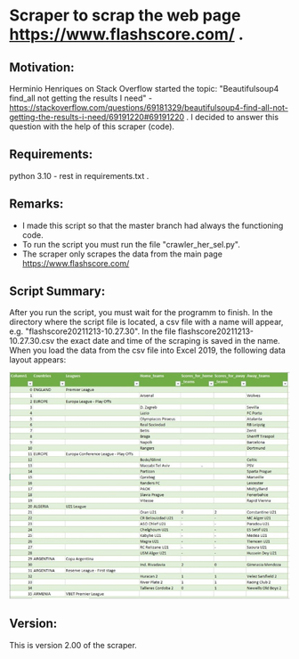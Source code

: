 # Scraper to scrap the web page https://www.flashscore.com/ .

## Motivation:
Herminio Henriques on Stack Overflow started the topic: "Beautifulsoup4 
find_all not getting the results I need" -
https://stackoverflow.com/questions/69181329/beautifulsoup4-find-all-not-getting-the-results-i-need/69191220#69191220 . 
I decided to answer this question with the help of this scraper (code).

## Requirements: 
python 3.10 - rest in requirements.txt .

## Remarks:
- I made this script so that the master branch had always 
  the functioning code. 
- To run the script you must run the file "crawler_her_sel.py". 
- The scraper only scrapes the data from the main page 
  https://www.flashscore.com/

## Script Summary:
After you run the script, you must wait for the programm to finish. In 
the directory where the script file is located, a csv file with a name 
will appear, e.g. "flashscore20211213-10.27.30". In the file 
flashscore20211213-10.27.30.csv the exact date and time of the scraping 
is saved in the name. When you load the data from the csv file into 
Excel 2019, the following data layout appears:

<img src="https://github.com/OliverWisn/crawler_Herminio_Selenium/blob/master/image/demo_1.jpg" width=1000>

## Version:
This is version 2.00 of the scraper.
